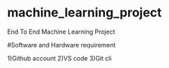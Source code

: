 # machine_learning_project

End To End Machine Learning Project

#Software and Hardware requirement

1)Github account
2)VS code
3)Git cli
